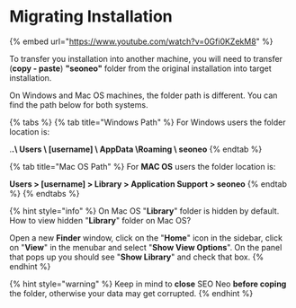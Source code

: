 # Migrating Installation

{% embed url="https://www.youtube.com/watch?v=0Gfi0KZekM8" %}

To transfer you installation into another machine, you will need to transfer (**copy - paste**) **"seoneo"** folder from the original installation into target installation.

On Windows and Mac OS machines, the folder path is different. You can find the path below for both systems.

{% tabs %}
{% tab title="Windows Path" %}
For Windows users the folder location is:

.**.\ Users \ \[username] \ AppData \Roaming \ seoneo**
{% endtab %}

{% tab title="Mac OS Path" %}
For **MAC OS** users the folder location is:

**Users > \[username] > Library > Application Support > seoneo**
{% endtab %}
{% endtabs %}



{% hint style="info" %}
On Mac OS "**Library**" folder is hidden by default. How to view hidden "**Library**" folder on Mac OS?&#x20;

Open a new **Finder** window, click on the "**Home**" icon in the sidebar, click on "**View**" in the menubar and select "**Show View Options**". On the panel that pops up you should see "**Show Library**" and check that box.
{% endhint %}



{% hint style="warning" %}
Keep in mind to **close** SEO Neo **before coping** the folder, otherwise your data may get corrupted.
{% endhint %}
